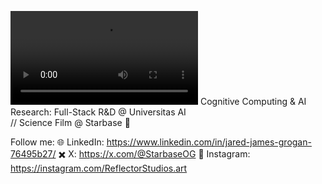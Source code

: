 ![Starbase Banner](https://raw.githubusercontent.com/jaredgrogan/jaredgrogan/main/universe.mp4)
Cognitive Computing & AI Research: Full-Stack R&D @ Universitas AI  
             // Science Film @ Starbase 🚀

Follow me:
🌐 LinkedIn: https://www.linkedin.com/in/jared-james-grogan-76495b27/
✖️  X: https://x.com/@StarbaseOG
📸  Instagram: https://instagram.com/ReflectorStudios.art
